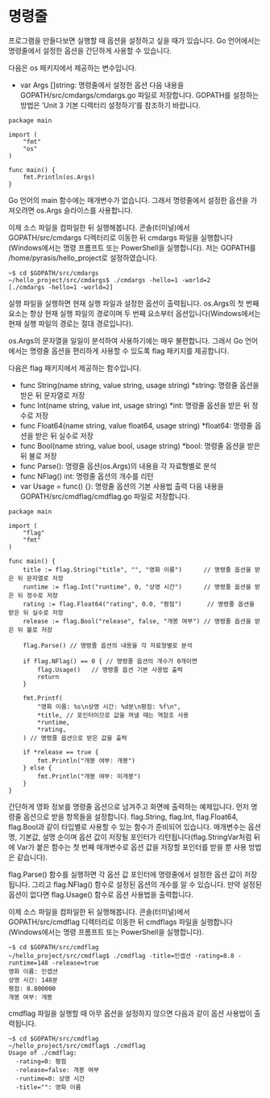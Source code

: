 # 명령줄 

프로그램을 만들다보면 실행할 때 옵션을 설정하고 싶을 때가 있습니다. Go 언어에서는 명령줄에서 설정한 옵션을 간단하게 사용할 수 있습니다.

다음은 os 패키지에서 제공하는 변수입니다.

- var Args []string: 명령줄에서 설정한 옵션
다음 내용을 GOPATH/src/cmdargs/cmdargs.go 파일로 저장합니다. GOPATH를 설정하는 방법은 ‘Unit 3 기본 디렉터리 설정하기’를 참조하기 바랍니다.

```
package main

import (
	"fmt"
	"os"
)

func main() {
	fmt.Println(os.Args)
}
```
Go 언어의 main 함수에는 매개변수가 없습니다. 그래서 명령줄에서 설정한 옵션을 가져오려면 os.Args 슬라이스를 사용합니다.

이제 소스 파일을 컴파일한 뒤 실행해봅니다. 콘솔(터미널)에서 GOPATH/src/cmdargs 디렉터리로 이동한 뒤 cmdargs 파일을 실행합니다(Windows에서는 명령 프롬프트 또는 PowerShell을 실행합니다). 저는 GOPATH를 /home/pyrasis/hello_project로 설정하였습니다.

```
~$ cd $GOPATH/src/cmdargs
~/hello_project/src/cmdargs$ ./cmdargs -hello=1 -world=2
[./cmdargs -hello=1 -world=2]
```
실행 파일을 실행하면 현재 실행 파일과 설정한 옵션이 출력됩니다. os.Args의 첫 번째 요소는 항상 현재 실행 파일의 경로이며 두 번째 요소부터 옵션입니다(Windows에서는 현재 실행 파일의 경로는 절대 경로입니다).

os.Args의 문자열을 일일이 분석하여 사용하기에는 매우 불편합니다. 그래서 Go 언어에서는 명령줄 옵션을 편리하게 사용할 수 있도록 flag 패키지를 제공합니다.

다음은 flag 패키지에서 제공하는 함수입니다.

- func String(name string, value string, usage string) *string: 명령줄 옵션을 받은 뒤 문자열로 저장
- func Int(name string, value int, usage string) *int: 명령줄 옵션을 받은 뒤 정수로 저장
- func Float64(name string, value float64, usage string) *float64: 명령줄 옵션을 받은 뒤 실수로 저장
- func Bool(name string, value bool, usage string) *bool: 명령줄 옵션을 받은 뒤 불로 저장
- func Parse(): 명령줄 옵션(os.Args)의 내용을 각 자료형별로 분석
- func NFlag() int: 명령줄 옵션의 개수를 리턴
- var Usage = func() {}: 명령줄 옵션의 기본 사용법 출력
다음 내용을 GOPATH/src/cmdflag/cmdflag.go 파일로 저장합니다.

```
package main

import (
	"flag"
	"fmt"
)

func main() {
	title := flag.String("title", "", "영화 이름")      // 명령줄 옵션을 받은 뒤 문자열로 저장
	runtime := flag.Int("runtime", 0, "상영 시간")      // 명령줄 옵션을 받은 뒤 정수로 저장
	rating := flag.Float64("rating", 0.0, "평점")       // 명령줄 옵션을 받은 뒤 실수로 저장
	release := flag.Bool("release", false, "개봉 여부") // 명령줄 옵션을 받은 뒤 불로 저장

	flag.Parse() // 명령줄 옵션의 내용을 각 자료형별로 분석

	if flag.NFlag() == 0 { // 명령줄 옵션의 개수가 0개이면
		flag.Usage()   // 명령줄 옵션 기본 사용법 출력
		return
	}

	fmt.Printf(
		"영화 이름: %s\n상영 시간: %d분\n평점: %f\n",
		*title, // 포인터이므로 값을 꺼낼 때는 역참조 사용
		*runtime,
		*rating,
	) // 명령줄 옵션으로 받은 값을 출력

	if *release == true {
		fmt.Println("개봉 여부: 개봉")
	} else {
		fmt.Println("개봉 여부: 미개봉")
	}
}
```
간단하게 영화 정보를 명령줄 옵션으로 넘겨주고 화면에 출력하는 예제입니다. 먼저 명령줄 옵션으로 받을 항목들을 설정합니다. flag.String, flag.Int, flag.Float64, flag.Bool과 같이 타입별로 사용할 수 있는 함수가 준비되어 있습니다. 매개변수는 옵션명, 기본값, 설명 순이며 옵션 값이 저장될 포인터가 리턴됩니다(flag.StringVar처럼 뒤에 Var가 붙은 함수는 첫 번째 매개변수로 옵션 값을 저장할 포인터를 받을 뿐 사용 방법은 같습니다).

flag.Parse() 함수를 실행하면 각 옵션 값 포인터에 명령줄에서 설정한 옵션 값이 저장됩니다. 그리고 flag.NFlag() 함수로 설정된 옵션의 개수를 알 수 있습니다. 만약 설정된 옵션이 없다면 flag.Usage() 함수로 옵션 사용법을 출력합니다.

이제 소스 파일을 컴파일한 뒤 실행해봅니다. 콘솔(터미널)에서 GOPATH/src/cmdflag 디렉터리로 이동한 뒤 cmdflags 파일을 실행합니다(Windows에서는 명령 프롬프트 또는 PowerShell을 실행합니다).
```
~$ cd $GOPATH/src/cmdflag
~/hello_project/src/cmdflag$ ./cmdflag -title=인셉션 -rating=8.8 -runtime=148 -release=true
영화 이름: 인셉션
상영 시간: 148분
평점: 8.800000
개봉 여부: 개봉
```
cmdflag 파일을 실행할 때 아무 옵션을 설정하지 않으면 다음과 같이 옵션 사용법이 출력됩니다.
```
~$ cd $GOPATH/src/cmdflag
~/hello_project/src/cmdflag$ ./cmdflag
Usage of ./cmdflag:
  -rating=0: 평점
  -release=false: 개봉 여부
  -runtime=0: 상영 시간
  -title="": 영화 이름
```
